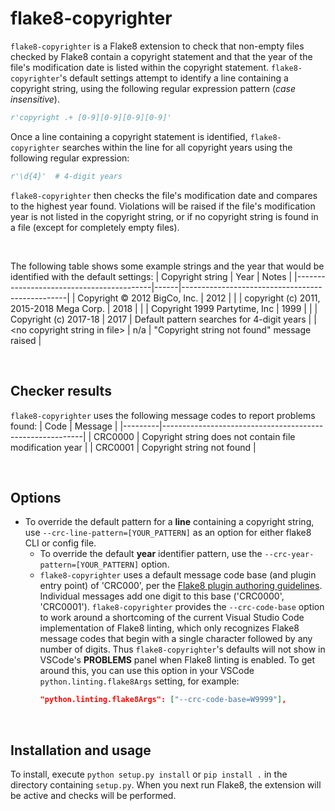 flake8-copyrighter
==================

`flake8-copyrighter` is a Flake8 extension to check that non-empty files checked by Flake8 contain a copyright statement and that the year of the file's modification date is listed within the copyright statement. `flake8-copyrighter`'s default settings attempt to identify a line containing a copyright string, using the following regular expression pattern (_case insensitive_).

``` python
r'copyright .+ [0-9][0-9][0-9][0-9]'
```

Once a line containing a copyright statement is identified, `flake8-copyrighter` searches within the line for all copyright years using the following regular expression:

``` python
r'\d{4}'  # 4-digit years
```

`flake8-copyrighter` then checks the file's modification date and compares to the highest year found. Violations will be raised if the file's modification year is not listed in the copyright string, or if no copyright string is found in a file (except for completely empty files).

&nbsp;

The following table shows some example strings and the year that would be identified with the default settings:
| Copyright string                         | Year | Notes                                           |
|------------------------------------------|------|-------------------------------------------------|
| Copyright © 2012 BigCo, Inc.             | 2012 |                                                 |
| copyright (c) 2011, 2015-2018 Mega Corp. | 2018 |                                                 |
| Copyright 1999 Partytime, Inc            | 1999 |                                                 |
| Copyright (c) 2017-18                    | 2017 | Default pattern searches for 4-digit years      |
| \<no copyright string in file\>          | n/a  | "Copyright string not found" message raised     |

&nbsp;

Checker results
---------------

`flake8-copyrighter` uses the following message codes to report problems found:
| Code    | Message                                                  |
|---------|----------------------------------------------------------|
| CRC0000 | Copyright string does not contain file modification year |
| CRC0001 | Copyright string not found                               |

&nbsp;

Options
-------

- To override the default pattern for a **line** containing a copyright string, use `--crc-line-pattern=[YOUR_PATTERN]` as an option for either flake8 CLI or config file.
  - To override the default **year** identifier pattern, use the `--crc-year-pattern=[YOUR_PATTERN]` option.
  - `flake8-copyrighter` uses a default message code base (and plugin entry point) of 'CRC000', per the [Flake8 plugin authoring guidelines](http://flake8.pycqa.org/en/latest/plugin-development/registering-plugins.html). Individual messages add one digit to this base ('CRC0000', 'CRC0001'). `flake8-copyrighter` provides the `--crc-code-base` option to work around a shortcoming of the current Visual Studio Code implementation of Flake8 linting, which only recognizes Flake8 message codes that begin with a single character followed by any number of digits. Thus `flake8-copyrighter`'s defaults will not show in VSCode's **PROBLEMS** panel when Flake8 linting is enabled. To get around this, you can use this option in your VSCode `python.linting.flake8Args` setting, for example:
    ``` json
    "python.linting.flake8Args": ["--crc-code-base=W9999"],
    ```

&nbsp;

Installation and usage
----------------------

To install, execute `python setup.py install` or `pip install .` in the directory containing `setup.py`. When you next run Flake8, the extension will be active and checks will be performed.
